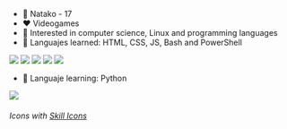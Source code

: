 - 👋 Natako - 17
- ❤️ Videogames
- 👀 Interested in computer science, Linux and programming languages
- 🧠 Languajes learned: HTML, CSS, JS, Bash and PowerShell

<p>
  <img src="https://skillicons.dev/icons?i=html" />
  <img src="https://skillicons.dev/icons?i=css" />
  <img src="https://skillicons.dev/icons?i=js" />
  <img src="https://skillicons.dev/icons?i=bash" />
  <img src="https://skillicons.dev/icons?i=powershell" />
</p>

- 📖 Languaje learning: Python

<p>
  <img src="https://skillicons.dev/icons?i=python" />
</p>

###### Icons with <a href="https://skillicons.dev/">Skill Icons</a>
<!---
Natako7/Natako7 is a ✨ special ✨ repository because its `README.md` (this file) appears on your GitHub profile.
You can click the Preview link to take a look at your changes.
--->

